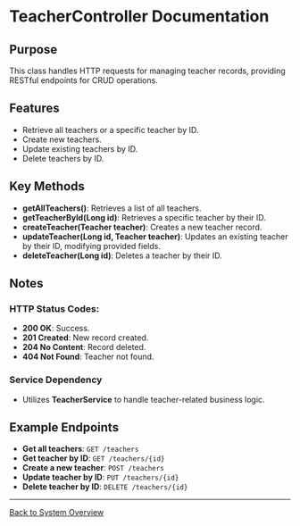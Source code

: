 # TeacherController Documentation

## Purpose

This class handles HTTP requests for managing teacher records, providing RESTful endpoints for CRUD operations.

## Features

- Retrieve all teachers or a specific teacher by ID.
- Create new teachers.
- Update existing teachers by ID.
- Delete teachers by ID.

## Key Methods

- **getAllTeachers()**: Retrieves a list of all teachers.
- **getTeacherById(Long id)**: Retrieves a specific teacher by their ID.
- **createTeacher(Teacher teacher)**: Creates a new teacher record.
- **updateTeacher(Long id, Teacher teacher)**: Updates an existing teacher by their ID, modifying provided fields.
- **deleteTeacher(Long id)**: Deletes a teacher by their ID.

## Notes

### HTTP Status Codes:

- **200 OK**: Success.
- **201 Created**: New record created.
- **204 No Content**: Record deleted.
- **404 Not Found**: Teacher not found.

### Service Dependency

- Utilizes **TeacherService** to handle teacher-related business logic.

## Example Endpoints

- **Get all teachers**: `GET /teachers`
- **Get teacher by ID**: `GET /teachers/{id}`
- **Create a new teacher**: `POST /teachers`
- **Update teacher by ID**: `PUT /teachers/{id}`
- **Delete teacher by ID**: `DELETE /teachers/{id}`

---

[Back to System Overview](../system-overview.md)


